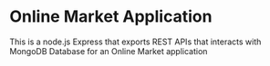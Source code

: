 # Online Market Application
This is a node.js Express that exports REST APIs that interacts with MongoDB Database for an Online Market application
